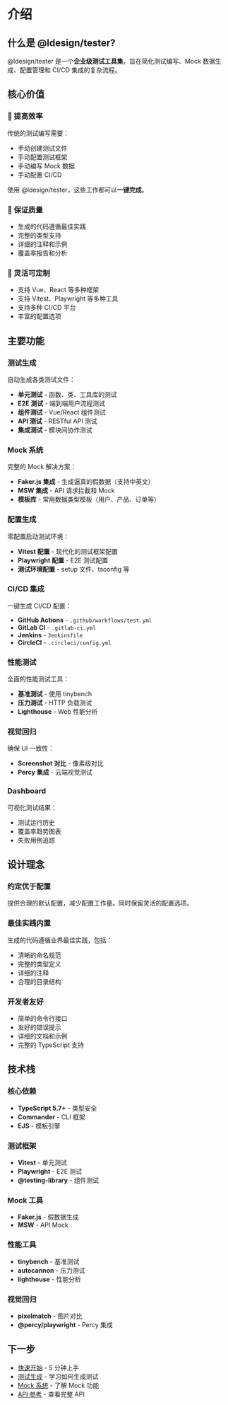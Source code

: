 # 介绍

## 什么是 @ldesign/tester?

@ldesign/tester 是一个**企业级测试工具集**，旨在简化测试编写、Mock 数据生成、配置管理和 CI/CD 集成的复杂流程。

## 核心价值

### 🎯 提高效率

传统的测试编写需要：
- 手动创建测试文件
- 手动配置测试框架
- 手动编写 Mock 数据
- 手动配置 CI/CD

使用 @ldesign/tester，这些工作都可以**一键完成**。

### 📝 保证质量

- 生成的代码遵循最佳实践
- 完整的类型支持
- 详细的注释和示例
- 覆盖率报告和分析

### 🔧 灵活可定制

- 支持 Vue、React 等多种框架
- 支持 Vitest、Playwright 等多种工具
- 支持多种 CI/CD 平台
- 丰富的配置选项

## 主要功能

### 测试生成

自动生成各类测试文件：

- **单元测试** - 函数、类、工具库的测试
- **E2E 测试** - 端到端用户流程测试
- **组件测试** - Vue/React 组件测试
- **API 测试** - RESTful API 测试
- **集成测试** - 模块间协作测试

### Mock 系统

完整的 Mock 解决方案：

- **Faker.js 集成** - 生成逼真的假数据（支持中英文）
- **MSW 集成** - API 请求拦截和 Mock
- **模板库** - 常用数据类型模板（用户、产品、订单等）

### 配置生成

零配置启动测试环境：

- **Vitest 配置** - 现代化的测试框架配置
- **Playwright 配置** - E2E 测试配置
- **测试环境配置** - setup 文件、tsconfig 等

### CI/CD 集成

一键生成 CI/CD 配置：

- **GitHub Actions** - `.github/workflows/test.yml`
- **GitLab CI** - `.gitlab-ci.yml`
- **Jenkins** - `Jenkinsfile`
- **CircleCI** - `.circleci/config.yml`

### 性能测试

全面的性能测试工具：

- **基准测试** - 使用 tinybench
- **压力测试** - HTTP 负载测试
- **Lighthouse** - Web 性能分析

### 视觉回归

确保 UI 一致性：

- **Screenshot 对比** - 像素级对比
- **Percy 集成** - 云端视觉测试

### Dashboard

可视化测试结果：

- 测试运行历史
- 覆盖率趋势图表
- 失败用例追踪

## 设计理念

### 约定优于配置

提供合理的默认配置，减少配置工作量。同时保留灵活的配置选项。

### 最佳实践内置

生成的代码遵循业界最佳实践，包括：
- 清晰的命名规范
- 完整的类型定义
- 详细的注释
- 合理的目录结构

### 开发者友好

- 简单的命令行接口
- 友好的错误提示
- 详细的文档和示例
- 完整的 TypeScript 支持

## 技术栈

### 核心依赖

- **TypeScript 5.7+** - 类型安全
- **Commander** - CLI 框架
- **EJS** - 模板引擎

### 测试框架

- **Vitest** - 单元测试
- **Playwright** - E2E 测试
- **@testing-library** - 组件测试

### Mock 工具

- **Faker.js** - 假数据生成
- **MSW** - API Mock

### 性能工具

- **tinybench** - 基准测试
- **autocannon** - 压力测试
- **lighthouse** - 性能分析

### 视觉回归

- **pixelmatch** - 图片对比
- **@percy/playwright** - Percy 集成

## 下一步

- [快速开始](/guide/quick-start) - 5 分钟上手
- [测试生成](/guide/test-generation) - 学习如何生成测试
- [Mock 系统](/guide/mock-system) - 了解 Mock 功能
- [API 参考](/api/test-generator) - 查看完整 API




